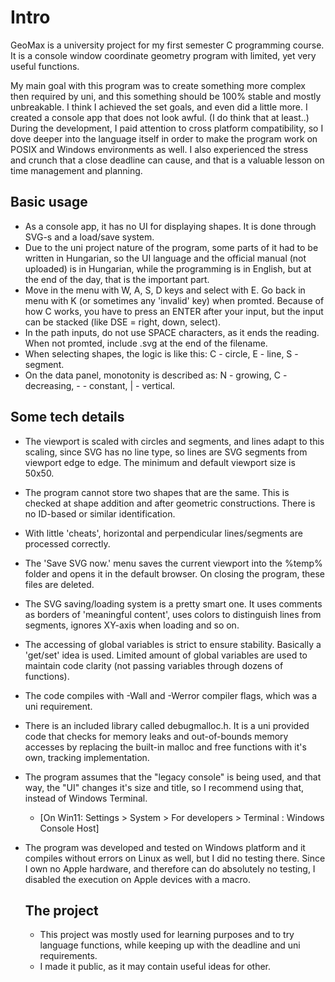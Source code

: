 # Intro

GeoMax is a university project for my first semester C programming course. It is a console window coordinate geometry program with limited, yet very useful functions.

My main goal with this program was to create something more complex then required by uni, and this something should be 100% stable and mostly unbreakable. I think I achieved the set goals, and even did a little more. I created a console app that does not look awful. (I do think that at least..)
During the development, I paid attention to cross platform compatibility, so I dove deeper into the language itself in order to make the program work on POSIX and Windows environments as well.
I also experienced the stress and crunch that a close deadline can cause, and that is a valuable lesson on time management and planning.

## Basic usage

- As a console app, it has no UI for displaying shapes. It is done through SVG-s and a load/save system.
- Due to the uni project nature of the program, some parts of it had to be written in Hungarian, so the UI language and the official manual (not uploaded) is in Hungarian, while the programming is in English, but at the end of the day, that is the important part.
- Move in the menu with W, A, S, D keys and select with E. Go back in menu with K (or sometimes any 'invalid' key) when promted. Because of how C works, you have to press an ENTER after your input, but the input can be stacked (like DSE = right, down, select).
- In the path inputs, do not use SPACE characters, as it ends the reading. When not promted, include .svg at the end of the filename.
- When selecting shapes, the logic is like this: C - circle, E - line, S - segment.
- On the data panel, monotonity is described as: N - growing, C - decreasing, - - constant, | - vertical.

## Some tech details

- The viewport is scaled with circles and segments, and lines adapt to this scaling, since SVG has no line type, so lines are SVG segments from viewport edge to edge. The minimum and default viewport size is 50x50.
- The program cannot store two shapes that are the same. This is checked at shape addition and after geometric constructions. There is no ID-based or similar identification.
- With little 'cheats', horizontal and perpendicular lines/segments are processed correctly.
- The 'Save SVG now.' menu saves the current viewport into the %temp% folder and opens it in the default browser. On closing the program, these files are deleted.
- The SVG saving/loading system is a pretty smart one. It uses comments as borders of 'meaningful content', uses colors to distinguish lines from segments, ignores XY-axis when loading and so on.
- The accessing of global variables is strict to ensure stability. Basically a 'get/set' idea is used. Limited amount of global variables are used to maintain code clarity (not passing variables through dozens of functions).
  
- The code compiles with -Wall and -Werror compiler flags, which was a uni requirement.
- There is an included library called debugmalloc.h. It is a uni provided code that checks for memory leaks and out-of-bounds memory accesses by replacing the built-in malloc and free functions with it's own, tracking implementation.
- The program assumes that the "legacy console" is being used, and that way, the "UI" changes it's size and title, so I recommend using that, instead of Windows Terminal.
    - [On Win11: Settings > System > For developers > Terminal : Windows Console Host]
- The program was developed and tested on Windows platform and it compiles without errors on Linux as well, but I did no testing there. Since I own no Apple hardware, and therefore can do absolutely no testing, I disabled the execution on Apple devices with a macro.

  ## The project

  - This project was mostly used for learning purposes and to try language functions, while keeping up with the deadline and uni requirements.
  - I made it public, as it may contain useful ideas for other.

